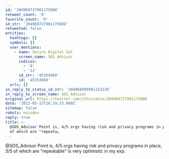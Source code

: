 ```yaml
---
id: '204969727901175808'
retweet_count: '0'
favorite_count: '0'
id_str: '204969727901175808'
retweeted: false
entities:
  hashtags: []
  symbols: []
  user_mentions:
    - name: Secure Digital Sol
      screen_name: SDS_Advisor
      indices:
        - '0'
        - '12'
      id_str: '45354960'
      id: '45354960'
  urls: []
in_reply_to_status_id_str: '204968990991323136'
in_reply_to_screen_name: SDS_Advisor
original_url: https://twitter.com/jth/status/204969727901175808
date: '2012-05-22T16:19:25.000Z'
sitemap: false
robots: noindex
reply: true
title: >-
  @SDS_Advisor Point is, 4/5 orgs having risk and privacy programs in place, 3/5
  of which are "repeata…
---
```


@SDS_Advisor Point is, 4/5 orgs having risk and privacy programs in place, 3/5 of which are "repeatable" is very optimistic in my exp.